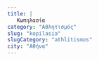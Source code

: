 ```yaml
---
title: |
   Κωπηλασία
category: "Αθλητισμός"
slug: "kopilasia"
slugCategory: "athlitismos"
city: "Αθήνα"
---
```



